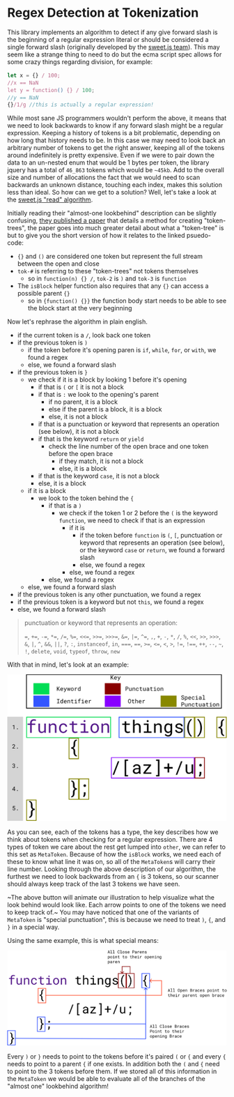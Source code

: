 # Regex Detection at Tokenization
This library implements an algorithm to detect if any give forward slash is the beginning of a regular expression literal or should be considered a single forward slash (originally developed by the [sweet.js team](https://github.com/sweet-js/sweet-core/)). This may seem like a strange thing to need to do but the ecma script spec allows for some crazy things regarding division, for example:

```js
let x = {} / 100;
//x == NaN
let y = function() {} / 100;
//y == NaN
{}/1/g //this is actually a regular expression!
```

While most sane JS programmers wouldn't perform the above, it means that we need to look backwards to know if any forward slash might be a regular expression. Keeping a history of tokens is a bit problematic, depending on how long that history needs to be. In this case we may need to look back an arbitrary number of tokens to get the right answer, keeping all of the tokens around indefinitely is pretty expensive. Even if we were to pair down the data to an un-nested enum that would be 1 bytes per token, the library jquery has a total of `46_863` tokens which would be `~45kb`. Add to the overall size and number of allocations the fact that we would need to scan backwards an unknown distance, touching each index, makes this solution less than ideal. So how can we get to a solution? Well, let's take a look at the [sweet.js "read" algorithm](https://github.com/sweet-js/sweet-core/wiki/design).

Initially reading their "almost-one lookbehind" description can be slightly confusing, [they published a paper](https://users.soe.ucsc.edu/~cormac/papers/dls14a.pdf) that details a method for creating "token-trees", the paper goes into much greater detail about what a "token-tree" is but to give you the short version of how it relates to the linked psuedo-code:

- `{}` and `()` are considered one token but represent the full stream between the open and close
- `tok-#` is referring to these "token-trees" not tokens themselves
  - so in `function(n) {} /`, `tok-2` is `)` and `tok-3` is `function`
- The `isBlock` helper function also requires that any `{}` can access a possible parent `{}`
  - so in `{function() {}}` the function body start needs to be able to see the block start at the very beginning

Now let's rephrase the algorithm in plain english.
- if the current token is a `/`, look back one token
- if the previous token is `)`
  - if the token before it's opening paren is `if`, `while`, `for`, or `with`, we found a regex
  - else, we found a forward slash
- if the previous token is `}`
  - we check if it is a block by looking 1 before it's opening
    - if that is `(` or `[` it is not a block
    - if that is `:` we look to the opening's parent
      - if no parent, it is a block
      - else if the parent is a block, it is a block
      - else, it is not a block
    - if that is a punctuation or keyword that represents an operation (see below), it is not a block
    - if that is the keyword `return` or `yield`
      - check the line number of the open brace and one token before the open brace
        - if they match, it is not a block
        - else, it is a block
    - if that is the keyword `case`, it is not a block
    - else, it is a block
  - if it is a block
    - we look to the token behind the `{`
      - if that is a `)`
        - we check if the token 1 or 2 before the `(` is  the keyword `function`, we need to check if that is an expression
          - if it is
            - if the token before `function` is `(`, `[`, punctuation or keyword that represents an operation (see below), or the keyword `case` or `return`, we found a forward slash
            - else, we found a regex
          - else, we found a regex
      - else, we found a regex
  - else, we found a forward slash
- if the previous token is any other punctuation, we found a regex
- if the previous token is a keyword but not `this`, we found a regex
- else, we found a forward slash

> punctuation or keyword that represents an operation:
>
> `=`, `+=`, `-=`, `*=`, `/=`, `%=`, `<<=`, `>>=`, `>>>=`, `&=`, `|=`, `^=`, `,`, `+`, `-`, `*`, `/`, `%`, `<<`, `>>`, `>>>`, `&`, `|`, `^`, `&&`, `||`, `?`, `:`, 
`instanceof`, `in`, `===`, `==`, `>=`, `<=`, `<`, `>`, `!=`, `!==`, `++`, `--`, `~`, `!`, `delete`, `void`, `typeof`, `throw`, `new`

With that in mind, let's look at an example:

![tokens](./assets/look_behind.svg)

As you can see, each of the tokens has a type, the key describes how we think about tokens when checking for a regular expression. There are 4 types of token we care about the rest get lumped into `other`, we can refer to this set as `MetaToken`. Because of how the `isBlock` works, we need each of these to know what line it was on, so all of the `MetaToken`s will carry their line number. Looking through the above description of our algorithm, the furthest we need to look backwards from an `{` is 3 tokens, so our scanner should always keep track of the last 3 tokens we have seen.


~The above button will animate our illustration to help visualize what the look behind would look like. Each arrow points to one of the tokens we need to keep track of.~ You may have noticed that one of the variants of `MetaToken` is "special punctuation", this is because we need to treat `)`, `{`, and `}` in a special way.

Using the same example, this is what special means:

![special punctuation](./assets/special_punct.svg)

Every `)` or `}` needs to point to the tokens before it's paired `(` or `{` and every `{` needs to point to a parent `{` if one exists. In addition both the `(` and `{` need to point to the 3 tokens before them. If we stored all of this information in the `MetaToken` we would be able to evaluate all of the branches of the "almost one" lookbehind algorithm!
